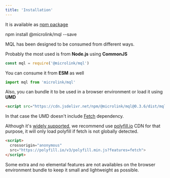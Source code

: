 ```yaml
---
title: 'Installation'
---
```


It is available as [npm package](https://www.npmjs.com/package/@microlink/react)

<Terminal>npm install @microlink/mql --save</Terminal>

MQL has been designed to be consumed from different ways.

Probably the most used is from **Node.js** using **CommonJS**

```js
const mql = require('@microlink/mql')
```

You can consume it from **ESM** as well

```js
import mql from 'microlink/mql'
```

Also, you can bundle it to be used in a browser environment or load it using **UMD**

```html
<script src="https://cdn.jsdelivr.net/npm/@microlink/mql@0.3.6/dist/mql.min.js"></script>
```

In that case the UMD doesn't include [Fetch](https://developer.mozilla.org/en-US/docs/Web/API/Fetch_API) dependency.

Although it's [widely supported](https://caniuse.com/#feat=fetch), we recommend use [polyfill.io](https://polyfill.io/v3/) CDN for that purpose, it will only load polyfill if fetch is not globally detected.

```html
<script>
  crossorigin="anonymous" 
  src="https://polyfill.io/v3/polyfill.min.js?features=fetch">
</script>
```

Some extra and no elemental features are not availables on the browser environment bundle to keep it small and lightweight as possible.
